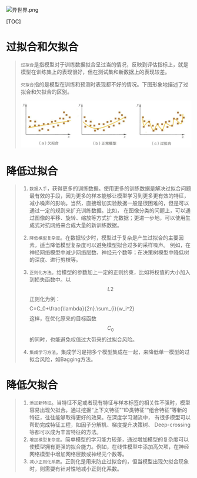 ![异世界.png](https://upload-images.jianshu.io/upload_images/15675864-e39212ac990782cf.png?imageMogr2/auto-orient/strip%7CimageView2/2/w/1240)

[TOC]

# 过拟合和欠拟合

>`过拟合`是指模型对于训练数据拟合呈过当的情况，反映到评估指标上，就是模型在训练集上的表现很好，但在测试集和新数据上的表现较差。
>
>`欠拟合`指的是模型在训练和预测时表现都不好的情况。下图形象地描述了过拟合和欠拟合的区别。
>
>![1569983856153](res/Machine%20Learning%20Base/1569983856153.png)

# 降低过拟合

>1. `数据入手`，获得更多的训练数据。使用更多的训练数据是解决过拟合问题最有效的手段，因为更多的样本能够让模型学习到更多更有效的特征，减小噪声的影响。当然，直接增加实验数据一般是很困难的，但是可以通过一定的规则来扩充训练数据。比如， 在图像分类的问题上，可以通过图像的平移、旋转、缩放等方式扩 充数据；更进一步地，可以使用生成式对抗网络来合成大量的新训练数据。
>
>2. `降低模型复杂度`。在数据较少时，模型过于复杂是产生过拟合的主要因素，适当降低模型复杂度可以避免模型拟合过多的采样噪声。
>   例如，在神经网络模型中减少网络层数、神经元个数等；在决策树模型中降低树的深度、进行剪枝等。
>
>3. `正则化方法`。给模型的参数加上一定的正则约束，比如将权值的大小加入到损失函数中。以$$L2$$正则化为例：
>   $$$$
>   C=C_0+\frac{\lambda}{2n}.\sum_{i}{w_i^2}
>   $$$$
>   这样，在优化原来的目标函数$$C_0$$的同时，也能避免权值过大带来的过拟合风险。
>
>4. `集成学习方法`。集成学习是把多个模型集成在一起，来降低单一模型的过拟合风险，如Bagging方法。
>
>

# 降低欠拟合

>1. `添加新特征`。当特征不足或者现有特征与样本标签的相关性不强时，模型容易出现欠拟合。通过挖掘“上下文特征”“ID类特征”“组合特征”等新的特征，往往能够取得更好的效果。在深度学习潮流中， 有很多模型可以帮助完成特征工程，如因子分解机、梯度提升决策树、 Deep-crossing等都可以成为丰富特征的方法。
>2. `增加模型复杂度`。简单模型的学习能力较差，通过增加模型的复杂度可以使模型拥有更强的拟合能力。例如，在线性模型中添加高欠项，在神经网络模型中增加网络层数或神经元个数等。
>3. `减小正则化系数`。正则化是用来防止过拟合的，但当模型出现欠拟合现象时，则需要有针对性地减小正则化系数。
>
>
